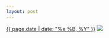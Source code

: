 ```yaml
---
layout: post
---
```


<p>
  <time><a href="/111">{{ page.date | date: "%e %B, %Y" }}</a></time>
  <a href="/111"><img src="{{ site.assets_url }}/111.jpg"/></a>
</p>
